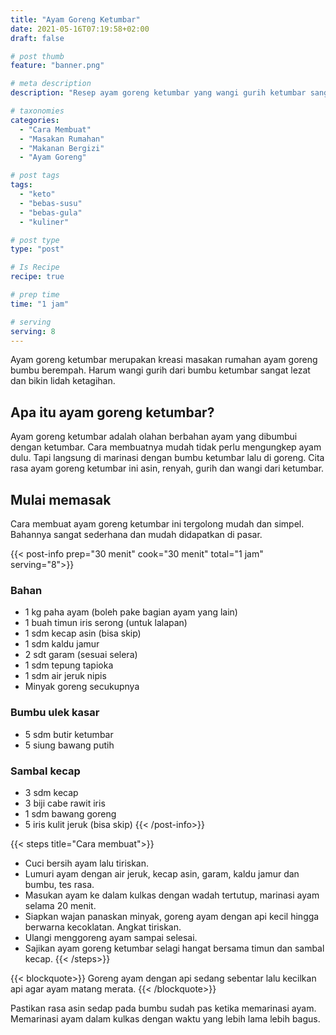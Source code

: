 ```yaml
---
title: "Ayam Goreng Ketumbar"
date: 2021-05-16T07:19:58+02:00
draft: false

# post thumb
feature: "banner.png"

# meta description
description: "Resep ayam goreng ketumbar yang wangi gurih ketumbar sangat menggugah selera. Masakan rumahan yang lezat wajib untuk dicoba."

# taxonomies
categories:
  - "Cara Membuat"
  - "Masakan Rumahan"
  - "Makanan Bergizi"
  - "Ayam Goreng"

# post tags
tags:
  - "keto"
  - "bebas-susu"
  - "bebas-gula"
  - "kuliner"

# post type
type: "post"

# Is Recipe
recipe: true

# prep time
time: "1 jam"

# serving
serving: 8
---
```


Ayam goreng ketumbar merupakan kreasi masakan rumahan ayam goreng bumbu berempah. Harum wangi gurih dari bumbu ketumbar sangat lezat dan bikin lidah ketagihan.

## Apa itu ayam goreng ketumbar?

Ayam goreng ketumbar adalah olahan berbahan ayam yang dibumbui dengan ketumbar. Cara membuatnya mudah tidak perlu mengungkep ayam dulu. Tapi langsung di marinasi dengan bumbu ketumbar lalu di goreng. Cita rasa ayam goreng ketumbar ini asin, renyah, gurih dan wangi dari ketumbar.

## Mulai memasak

Cara membuat ayam goreng ketumbar ini tergolong mudah dan simpel. Bahannya sangat sederhana dan mudah didapatkan di pasar.

{{< post-info prep="30 menit" cook="30 menit" total="1 jam" serving="8">}}

### Bahan

-   1 kg paha ayam (boleh pake bagian ayam yang lain)
-   1 buah timun iris serong (untuk lalapan)
-   1 sdm kecap asin (bisa skip)
-   1 sdm kaldu jamur
-   2 sdt garam (sesuai selera)
-   1 sdm tepung tapioka
-   1 sdm air jeruk nipis
-   Minyak goreng secukupnya

### Bumbu ulek kasar

-   5 sdm butir ketumbar
-   5 siung bawang putih

### Sambal kecap

-   3 sdm kecap
-   3 biji cabe rawit iris
-   1 sdm bawang goreng
-   5 iris kulit jeruk (bisa skip)
{{< /post-info>}}

{{< steps title="Cara membuat">}}
-   Cuci bersih ayam lalu tiriskan.
-   Lumuri ayam dengan air jeruk, kecap asin, garam, kaldu jamur dan bumbu, tes rasa.
-   Masukan ayam ke dalam kulkas dengan wadah tertutup, marinasi ayam selama 20 menit.
-   Siapkan wajan panaskan minyak, goreng ayam dengan api kecil hingga berwarna kecoklatan. Angkat tiriskan.
-   Ulangi menggoreng ayam sampai selesai.
-   Sajikan ayam goreng ketumbar selagi hangat bersama timun dan sambal kecap.
{{< /steps>}}

{{< blockquote>}}
Goreng ayam dengan api sedang sebentar lalu kecilkan api agar ayam matang merata.
{{< /blockquote>}}

Pastikan rasa asin sedap pada bumbu sudah pas ketika memarinasi ayam. Memarinasi ayam dalam kulkas dengan waktu yang lebih lama lebih bagus. 
